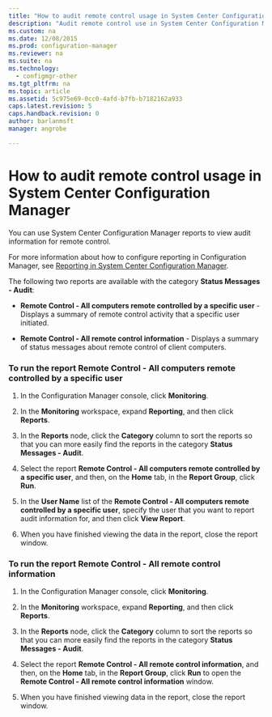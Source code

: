 ```yaml
---
title: "How to audit remote control usage in System Center Configuration Manager"
description: "Audit remote control use in System Center Configuration Manager."
ms.custom: na
ms.date: 12/08/2015
ms.prod: configuration-manager
ms.reviewer: na
ms.suite: na
ms.technology:
  - configmgr-other
ms.tgt_pltfrm: na
ms.topic: article
ms.assetid: 5c975e69-0cc0-4afd-b7fb-b7182162a933
caps.latest.revision: 5
caps.handback.revision: 0
author: barlanmsftmanager: angrobe

---
```

# How to audit remote control usage in System Center Configuration Manager
You can use System Center Configuration Manager reports to view audit information for remote control.  

 For more information about how to configure reporting in Configuration Manager, see [Reporting in System Center Configuration Manager](../../../../core/servers/manage/reporting.md).  

 The following two reports are available with the category **Status Messages - Audit**:  

-   **Remote Control - All computers remote controlled by a specific user** - Displays a summary of remote control activity that a specific user initiated.  

-   **Remote Control - All remote control information** - Displays a summary of status messages about remote control of client computers.  

### To run the report Remote Control - All computers remote controlled by a specific user  

1.  In the Configuration Manager console, click **Monitoring**.  

2.  In the **Monitoring** workspace, expand **Reporting**, and then click **Reports**.  

3.  In the **Reports** node, click the **Category** column to sort the reports so that you can more easily find the reports in the category **Status Messages - Audit**.  

4.  Select the report **Remote Control - All computers remote controlled by a specific user**, and then, on the **Home** tab, in the **Report Group**, click **Run**.  

5.  In the **User Name** list of the **Remote Control - All computers remote controlled by a specific user**, specify the user that you want to report audit information for, and then click **View Report**.  

6.  When you have finished viewing the data in the report, close the report window.  

### To run the report Remote Control - All remote control information  

1.  In the Configuration Manager console, click **Monitoring**.  

2.  In the **Monitoring** workspace, expand **Reporting**, and then click **Reports**.  

3.  In the **Reports** node, click the **Category** column to sort the reports so that you can more easily find the reports in the category **Status Messages - Audit**.  

4.  Select the report **Remote Control - All remote control information**, and then, on the **Home** tab, in the **Report Group**, click **Run** to open the **Remote Control - All remote control information** window.  

5.  When you have finished viewing data in the report, close the report window.  
